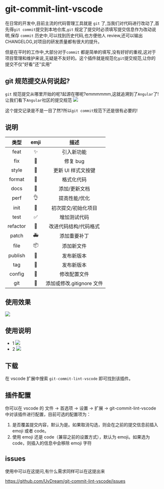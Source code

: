 # git-commit-lint-vscode

在日常的开发中,目前主流的代码管理工具就是 `git` 了,当我们对代码进行改动了,首先得`git commit`提交到本地仓库,`git` 规定了提交时必须填写提交信息作为改动说明,保存 `commit` 历史中,可以找到历史代码,也方便他人 review,还可以输出 CHANGELOG,对项目的研发质量都有很大的提升。

但是在平时的工作中,大部分对于`commit` 都是简单的填写,没有好好的重视,这对于项目管理和维护来说,无疑是不友好的。这个插件就是规范化`git`提交规范,让你的提交不仅"好看"还"实用"

## git 规范提交从何说起?

`git` 规范提交从哪里开始的呢?起源在哪呢?emmmmmm,这就追溯到了`Angular`了!
让我们看下`Angular`社区的提交规范
![](static/angular.png)

这个提交记录是不是一目了然?所以`git commit`规范下还是很有必要的!

## 说明

|   类型   | emji |           描述            |
| :------: | :--: | :-----------------------: |
|   feat   |  ✨  |        引入新功能         |
|   fix    |  🐛  |         修复 bug          |
|  style   |  💄  |    更新 UI 样式文按键     |
|  format  |  🥚  |        格式化代码         |
|   docs   |  📝  |       添加/更新文档       |
|   perf   |  👌  |       提高性能/优化       |
|   init   |  🎉  |    初次提交/初始化项目    |
|   test   |  ✅  |       增加测试代码        |
| refactor |  🎨  |   改进代码结构/代码格式   |
|  patch   |  🚑  |       添加重要补丁        |
|   file   |  📦  |        添加新文件         |
| publish  |  🚀  |        发布新版本         |
|   tag    |  📌  |        发布新版本         |
|  config  |  🔧  |       修改配置文件        |
|   git    |  🙈  | 添加或修改.gitignore 文件 |

## 使用效果

![](static/git-commit-lint.png)

## 使用说明

- 1
  ![](static/first.png)
- 2
  ![](static/then.png)

## 下载

在 vscode 扩展中搜索 `git-commit-lint-vscode` 即可找到该插件。

## 插件配置

你可以在 vscode 的 文件 -> 首选项 -> 设置 -> 扩展 -> git-commit-lint-vscode 中对该插件进行配置，目前可选的配置项为：
1. 是否覆盖提交内容，默认为是。如果取消勾选，则会在之前的提交信息前插入 emoji 或者 code。
2. 使用 emoji 还是 code（兼容之前的设置方式），默认为 emoji。如果选为 code，则插入的信息中会移除 emoji 字符

## issues

使用中可以在这提问,有什么需求同样可以在这提出来

https://github.com/UvDream/git-commit-lint-vscode/issues
